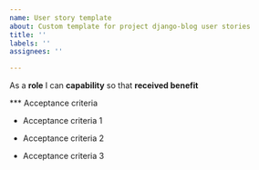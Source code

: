 ```yaml
---
name: User story template
about: Custom template for project django-blog user stories
title: ''
labels: ''
assignees: ''

---
```


As a **role** I can **capability** so that **received benefit**

*** Acceptance criteria

- Acceptance criteria 1

- Acceptance criteria 2

- Acceptance criteria 3
